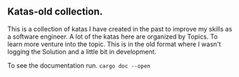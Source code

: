 ## Katas-old collection.
This is a collection of katas I have created in the past to improve my skills as a software engineer. A lot of the katas here are organized by Topics. To learn more venture into the topic. This is in the old format where I wasn't logging the Solution and a little bit in development. 


To see the documentation run.
    `cargo doc --open`